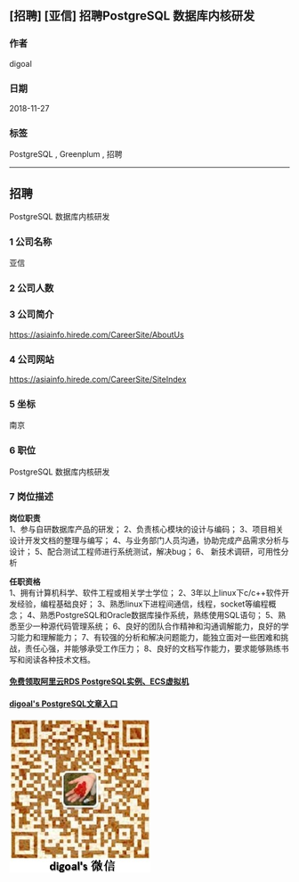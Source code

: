 ## [招聘] [亚信] 招聘PostgreSQL 数据库内核研发     
               
### 作者               
digoal              
              
### 日期              
2018-11-27              
              
### 标签              
PostgreSQL , Greenplum , 招聘            
              
----              
              
## 招聘              
PostgreSQL 数据库内核研发  
               
### 1 公司名称            
亚信   
    
### 2 公司人数            
            
### 3 公司简介            
https://asiainfo.hirede.com/CareerSite/AboutUs
    
### 4 公司网站            
https://asiainfo.hirede.com/CareerSite/SiteIndex
            
### 5 坐标              
南京      
              
### 6 职位              
PostgreSQL 数据库内核研发       
              
### 7 岗位描述         
      
**岗位职责**                                                                      
1、参与自研数据库产品的研发；
2、负责核心模块的设计与编码；
3、项目相关设计开发文档的整理与编写；
4、与业务部门人员沟通，协助完成产品需求分析与设计；
5、配合测试工程师进行系统测试，解决bug；
6、 新技术调研，可用性分析                                                                     
  
**任职资格**                                                                      
1、拥有计算机科学、软件工程或相关学士学位；
2、3年以上linux下c/c++软件开发经验，编程基础良好；
3、熟悉linux下进程间通信，线程，socket等编程概念；
4、熟悉PostgreSQL和Oracle数据库操作系统，熟练使用SQL语句；
5、熟悉至少一种源代码管理系统；
6、良好的团队合作精神和沟通调解能力，良好的学习能力和理解能力；
7、有较强的分析和解决问题能力，能独立面对一些困难和挑战，责任心强，并能够承受工作压力；
8、良好的文档写作能力，要求能够熟练书写和阅读各种技术文档。                                                                      
  
     
  
  
  
  
  
  
  
  
  
  
#### [免费领取阿里云RDS PostgreSQL实例、ECS虚拟机](https://free.aliyun.com/ "57258f76c37864c6e6d23383d05714ea")
  
  
#### [digoal's PostgreSQL文章入口](https://github.com/digoal/blog/blob/master/README.md "22709685feb7cab07d30f30387f0a9ae")
  
  
![digoal's weixin](../pic/digoal_weixin.jpg "f7ad92eeba24523fd47a6e1a0e691b59")
  
  
  
  
  
  
  

